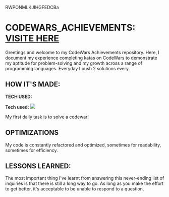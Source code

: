 RWPONMLKJIHGFEDCBa

# CODEWARS_ACHIEVEMENTS: <a href="https://www.codewars.com/users/Ray-B-Ouamba"> VISITE HERE <a/>

<!-- <img src="progression img1.jpg" alt="alt tag" style="max-width: 100%;"> --> 

Greetings and welcome to my CodeWars Achievements repository. Here, I document my experience completing katas on CodeWars to demonstrate my aptitude for problem-solving and my growth across a range of programming languages. Everyday I push 2 solutions every.

<!-- A repository filled with codewars challenges (kata). Currently Ranked #08 on the global leaderboard, Completed over 9+ challenges and Push 5 solutions every week. --> 

## HOW IT'S MADE:
**TECH USED:** 
<p dir="auto"><strong>Tech used:</strong> <a target="_blank" rel="noopener noreferrer nofollow" href="https://camo.githubusercontent.com/06a0b5c26b0272a02690ceef3c59c1b32768355fd98109fd9a7e49880ef2a16a/68747470733a2f2f696d672e736869656c64732e696f2f7374617469632f76313f6c6162656c3d7c266d6573736167653d4a41564153435249505426636f6c6f723d336337663564267374796c653d706c6173746963266c6f676f3d6a617661736372697074"><img src="https://camo.githubusercontent.com/06a0b5c26b0272a02690ceef3c59c1b32768355fd98109fd9a7e49880ef2a16a/68747470733a2f2f696d672e736869656c64732e696f2f7374617469632f76313f6c6162656c3d7c266d6573736167653d4a41564153435249505426636f6c6f723d336337663564267374796c653d706c6173746963266c6f676f3d6a617661736372697074" data-canonical-src="https://img.shields.io/static/v1?label=|&amp;message=JAVASCRIPT&amp;color=3c7f5d&amp;style=plastic&amp;logo=javascript" style="max-width: 100%;"></a></p>

My first daily task is to solve a codewar!

## OPTIMIZATIONS
My code is constantly refactored and optimized, sometimes for readability, sometimes for efficiency.

## LESSONS LEARNED:
The most important thing I've learnt from answering this never-ending list of inquiries is that there is still a long way to go. As long as you make the effort to get better, it's acceptable to be unable to respond to a question.


